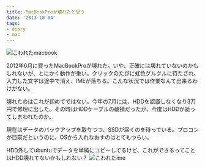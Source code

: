 ```yaml
---
title: MacBookProが壊れたと思う
date: '2013-10-04'
tags:
- diary
- mac
---
```


![こわれたmacbook](2013/macbook-broken-01.jpg)

2012年6月に買ったMacBookProが壊れた。いや、正確には壊れていないのかもしれないが、とにかく動作が重い。クリックのたびに虹色グルグルに待たされ、入力した文字は途中で消え、IMEが落ちる。こんな状況では作業なんて出来るわけがない。

壊れたのはこれが初めてではない。今年の7月には、HDDを認識しなくなり3万円で修理に出した。その時はHDDケーブルの破損だったが、今度はHDDが逝ってしまわれたのか。

現在はデータのバックアップを取りつつ、SSDが届くのを待っている。プロコンが目前だというのに、OSから入れなおすのはとてもつらい。

HDD外してubuntuでデータを単純にコピーしてるけど、これができるってことはHDD壊れてないかもしれない？
![こわれたime](2013/macbook-broken-02.png)
